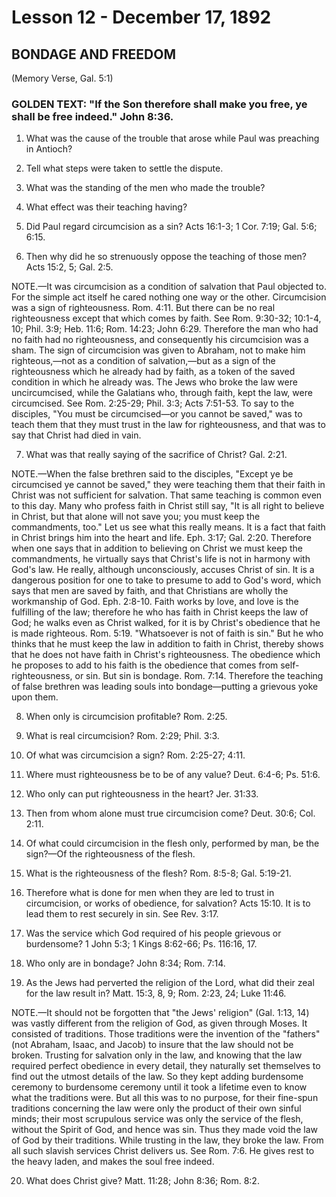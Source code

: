 # Lesson 12 - December 17, 1892
## BONDAGE AND FREEDOM
(Memory Verse, Gal. 5:1)

### GOLDEN TEXT: "If the Son therefore shall make you free, ye shall be free indeed." John 8:36.

1. What was the cause of the trouble that arose while Paul was preaching in Antioch?

2. Tell what steps were taken to settle the dispute.

3. What was the standing of the men who made the trouble?

4. What effect was their teaching having?

5. Did Paul regard circumcision as a sin? Acts 16:1-3; 1 Cor. 7:19; Gal. 5:6; 6:15.

6. Then why did he so strenuously oppose the teaching of those men? Acts 15:2, 5; Gal. 2:5.

NOTE.—It was circumcision as a condition of salvation that Paul objected to. For the simple act itself he cared nothing one way or the other. Circumcision was a sign of righteousness. Rom. 4:11. But there can be no real righteousness except that which comes by faith. See Rom. 9:30-32; 10:1-4, 10; Phil. 3:9; Heb. 11:6; Rom. 14:23; John 6:29. Therefore the man who had no faith had no righteousness, and consequently his circumcision was a sham. The sign of circumcision was given to Abraham, not to make him righteous,—not as a condition of salvation,—but as a sign of the righteousness which he already had by faith, as a token of the saved condition in which he already was. The Jews who broke the law were uncircumcised, while the Galatians who, through faith, kept the law, were circumcised. See Rom. 2:25-29; Phil. 3:3; Acts 7:51-53. To say to the disciples, "You must be circumcised—or you cannot be saved," was to teach them that they must trust in the law for righteousness, and that was to say that Christ had died in vain.

7. What was that really saying of the sacrifice of Christ? Gal. 2:21.

NOTE.—When the false brethren said to the disciples, "Except ye be circumcised ye cannot be saved," they were teaching them that their faith in Christ was not sufficient for salvation. That same teaching is common even to this day. Many who profess faith in Christ still say, "It is all right to believe in Christ, but that alone will not save you; you must keep the commandments, too." Let us see what this really means. It is a fact that faith in Christ brings him into the heart and life. Eph. 3:17; Gal. 2:20. Therefore when one says that in addition to believing on Christ we must keep the commandments, he virtually says that Christ's life is not in harmony with God's law. He really, although unconsciously, accuses Christ of sin. It is a dangerous position for one to take to presume to add to God's word, which says that men are saved by faith, and that Christians are wholly the workmanship of God. Eph. 2:8-10. Faith works by love, and love is the fulfilling of the law; therefore he who has faith in Christ keeps the law of God; he walks even as Christ walked, for it is by Christ's obedience that he is made righteous. Rom. 5:19. "Whatsoever is not of faith is sin." But he who thinks that he must keep the law in addition to faith in Christ, thereby shows that he does not have faith in Christ's righteousness. The obedience which he proposes to add to his faith is the obedience that comes from self-righteousness, or sin. But sin is bondage. Rom. 7:14. Therefore the teaching of false brethren was leading souls into bondage—putting a grievous yoke upon them.

8. When only is circumcision profitable? Rom. 2:25.

9. What is real circumcision? Rom. 2:29; Phil. 3:3.

10. Of what was circumcision a sign? Rom. 2:25-27; 4:11.

11. Where must righteousness be to be of any value? Deut. 6:4-6; Ps. 51:6.

12. Who only can put righteousness in the heart? Jer. 31:33.

13. Then from whom alone must true circumcision come? Deut. 30:6; Col. 2:11.

14. Of what could circumcision in the flesh only, performed by man, be the sign?—Of the righteousness of the flesh.

15. What is the righteousness of the flesh? Rom. 8:5-8; Gal. 5:19-21.

16. Therefore what is done for men when they are led to trust in circumcision, or works of obedience, for salvation? Acts 15:10. It is to lead them to rest securely in sin. See Rev. 3:17.

17. Was the service which God required of his people grievous or burdensome? 1 John 5:3; 1 Kings 8:62-66; Ps. 116:16, 17.

18. Who only are in bondage? John 8:34; Rom. 7:14.

19. As the Jews had perverted the religion of the Lord, what did their zeal for the law result in? Matt. 15:3, 8, 9; Rom. 2:23, 24; Luke 11:46.

NOTE.—It should not be forgotten that "the Jews' religion" (Gal. 1:13, 14) was vastly different from the religion of God, as given through Moses. It consisted of traditions. Those traditions were the invention of the "fathers" (not Abraham, Isaac, and Jacob) to insure that the law should not be broken. Trusting for salvation only in the law, and knowing that the law required perfect obedience in every detail, they naturally set themselves to find out the utmost details of the law. So they kept adding burdensome ceremony to burdensome ceremony until it took a lifetime even to know what the traditions were. But all this was to no purpose, for their fine-spun traditions concerning the law were only the product of their own sinful minds; their most scrupulous service was only the service of the flesh, without the Spirit of God, and hence was sin. Thus they made void the law of God by their traditions. While trusting in the law, they broke the law. From all such slavish services Christ delivers us. See Rom. 7:6. He gives rest to the heavy laden, and makes the soul free indeed.

20. What does Christ give? Matt. 11:28; John 8:36; Rom. 8:2.